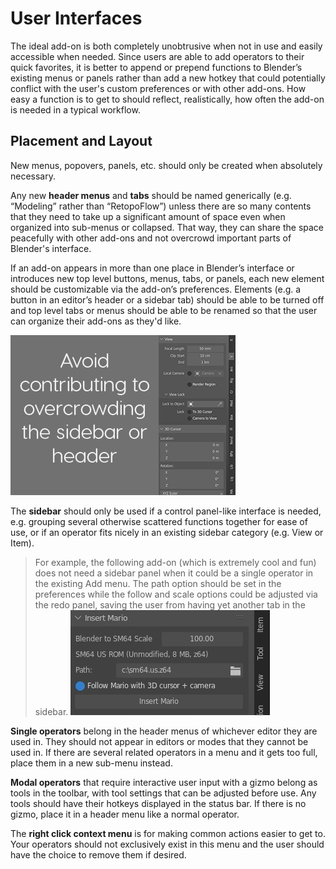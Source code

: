 # User Interfaces

The ideal add-on is both completely unobtrusive when not in use and easily accessible when needed. Since users are able to add operators to their quick favorites, it is better to append or prepend functions to Blender’s existing menus or panels rather than add a new hotkey that could potentially conflict with the user's custom preferences or with other add-ons. How easy a function is to get to should reflect, realistically, how often the add-on is needed in a typical workflow. 

## Placement and Layout 

New menus, popovers, panels, etc. should only be created when absolutely necessary. 

Any new **header menus** and **tabs** should be named generically (e.g. “Modeling” rather than “RetopoFlow”) unless there are so many contents that they need to take up a significant amount of space even when organized into sub-menus or collapsed. That way, they can share the space peacefully with other add-ons and not overcrowd important parts of Blender's interface. 

If an add-on appears in more than one place in Blender’s interface or introduces new top level buttons, menus, tabs, or panels, each new element should be customizable via the add-on’s preferences. Elements (e.g. a button in an editor’s header or a sidebar tab) should be able to be turned off and top level tabs or menus should be able to be renamed so that the user can organize their add-ons as they'd like. 

![Avoid overcrowding the sidebar or headers](/images/interface_sidebar-crowding.png)

The **sidebar** should only be used if a control panel-like interface is needed, e.g. grouping several otherwise scattered functions together for ease of use, or if an operator fits nicely in an existing sidebar category (e.g. View or Item).

> For example, the following add-on (which is extremely cool and fun) does not need a sidebar panel when it could be a single operator in the existing Add menu. The path option should be set in the preferences while the follow and scale options could be adjusted via the redo panel, saving the user from having yet another tab in the sidebar. ![Add Mario sidebar panel](/images/interface_sidebar_mario.jpg)

**Single operators** belong in the header menus of whichever editor they are used in. They should not appear in editors or modes that they cannot be used in. If there are several related operators in a menu and it gets too full, place them in a new sub-menu instead. 

**Modal operators** that require interactive user input with a gizmo belong as tools in the toolbar, with tool settings that can be adjusted before use. Any tools should have their hotkeys displayed in the status bar. If there is no gizmo, place it in a header menu like a normal operator. 

The **right click context menu** is for making common actions easier to get to. Your operators should not exclusively exist in this menu and the user should have the choice to remove them if desired. 

